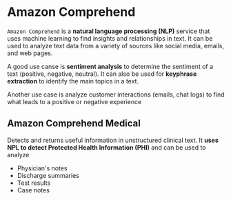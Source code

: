 # Amazon Comprehend

`Amazon Comprehend` is a **natural language processing (NLP)** service that uses machine learning to find insights and relationships in text. It can be used to analyze text data from a variety of sources like social media, emails, and web pages.

A good use canse is **sentiment analysis** to determine the sentiment of a text (positive, negative, neutral). It can also be used for **keyphrase extraction** to identify the main topics in a text.

Another use case is analyze customer interactions (emails, chat logs) to find what leads to a positive or negative experience

## Amazon Comprehend Medical

Detects and returns useful information in unstructured clinical text. It **uses NPL to detect Protected Health Information (PHI)** and can be used to analyze

- Physician's notes
- Discharge summaries
- Test results
- Case notes
